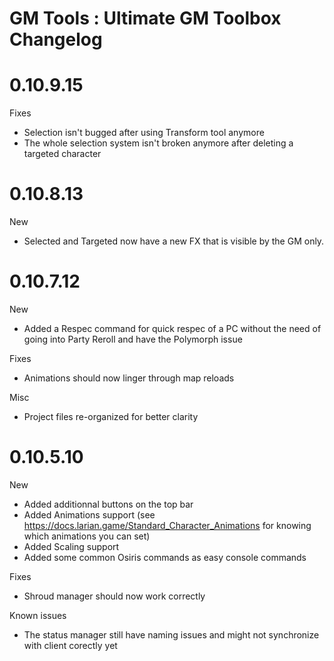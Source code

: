 GM Tools : Ultimate GM Toolbox Changelog
=======
# 0.10.9.15
Fixes
* Selection isn't bugged after using Transform tool anymore
* The whole selection system isn't broken anymore after deleting a targeted character

# 0.10.8.13
New
* Selected and Targeted now have a new FX that is visible by the GM only.

# 0.10.7.12
New
* Added a Respec command for quick respec of a PC without the need of going into Party Reroll and have the Polymorph issue

Fixes
* Animations should now linger through map reloads

Misc
* Project files re-organized for better clarity

# 0.10.5.10
New
* Added additionnal buttons on the top bar
* Added Animations support (see https://docs.larian.game/Standard_Character_Animations for knowing which animations you can set)
* Added Scaling support
* Added some common Osiris commands as easy console commands

Fixes
* Shroud manager should now work correctly

Known issues
* The status manager still have naming issues and might not synchronize with client corectly yet

